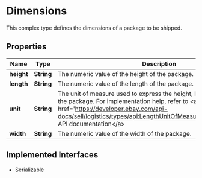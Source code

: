 

# Dimensions

This complex type defines the dimensions of a package to be shipped.
## Properties

Name | Type | Description | Notes
------------ | ------------- | ------------- | -------------
**height** | **String** | The numeric value of the height of the package. |  [optional]
**length** | **String** | The numeric value of the length of the package. |  [optional]
**unit** | **String** | The unit of measure used to express the height, length, and width of the package. For implementation help, refer to &lt;a href&#x3D;&#39;https://developer.ebay.com/api-docs/sell/logistics/types/api:LengthUnitOfMeasureEnum&#39;&gt;eBay API documentation&lt;/a&gt; |  [optional]
**width** | **String** | The numeric value of the width of the package. |  [optional]


## Implemented Interfaces

* Serializable


